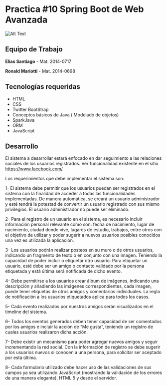# Practica #10 Spring Boot de Web Avanzada

![Alt Text](https://www.ced.org.do/wp-content/uploads/pucmm349x138.png.jpg)

## Equipo de Trabajo

**Elias Santiago** - Mat. 2014-0717

**Ronald Mariotti** - Mat. 2014-0698

## Tecnologías requeridas

- HTML
- CSS
- Twitter BootStrap
- Conceptos básicos de Java ( Modelado de objetos)
- SparkJava
- ORM
- JavaScript

## Desarrollo

El sistema a desarrollar estará enfocado en dar seguimiento a las relaciones sociales de los usuarios registrados. Ver funcionalidad existente en el sitio https://www.facebook.com/


Los requerimientos que debe implementar el sistema son:

1- El sistema debe permitir que los usuarios puedan ser registrados en el sistema con la finalidad de acceder a todas las funcionalidades implementadas. De manera automática, se creará un usuario administrador y esté tendrá la potestad de convertir un usuario registrado con sus mismo privilegios. El usuario administrador no puede ser eliminado.

2- Para el registro de un usuario en el sistema, es necesario incluir información personal relevante como son: fecha de nacimiento, lugar de nacimiento, ciudad donde vive, lugares de estudio, trabajos, entre otros con el objetivo de utilizar y poder sugerir a nuevos usuarios posibles conocidos una vez es utilizada la aplicación.

3- Los usuarios podrán realizar posteos en su muro o de otros usuarios, indicando un fragmento de texto o en conjunto con una imagen. Teniendo la capacidad de poder incluir o etiquetar otro usuario. Para etiquetar un usuario, esté debe ser un amigo o contacto validado por la persona etiquetada y está última será notificada de dicho evento.

4- Debe permitirse a los usuarios crear álbum de imágenes, indicando una descripción y añadiendo las imágenes correspondientes, cada imagen, puede tener etiquetas de otros amigos y comentarios individuales. La regla de notificación a los usuarios etiquetados aplica para todos los casos.

5- Cada evento realizados por nuestros amigos serán visualizados en el timeline del sistema.

6- Todos los eventos generados deben tener capacidad de ser comentados por los amigos e incluir la acción de “Me gusta”, teniendo un registro de cuales usuarios realizaron dicha acción.

7- Debe existir un mecanismo para poder agregar nuevos amigos y seguir incrementando la red social. Con la información de registro se debe sugerir a los usuarios nuevos si conocen a una persona, para solicitar ser aceptado por está última.

8- Cada formulario utilizado debe hacer uso de las validaciones de sus campos ya sea utilizando JavaScript (mostrando la validación de los errores de una manera elegante), HTML 5 y desde el servidor.



